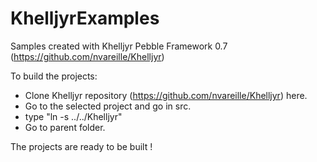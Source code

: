 # KhelljyrExamples
Samples created with Khelljyr Pebble Framework 0.7 (https://github.com/nvareille/Khelljyr)

To build the projects:
    
- Clone Khelljyr repository (https://github.com/nvareille/Khelljyr) here.
- Go to the selected project and go in src.
- type "ln -s ../../Khelljyr"
- Go to parent folder.

The projects are ready to be built !